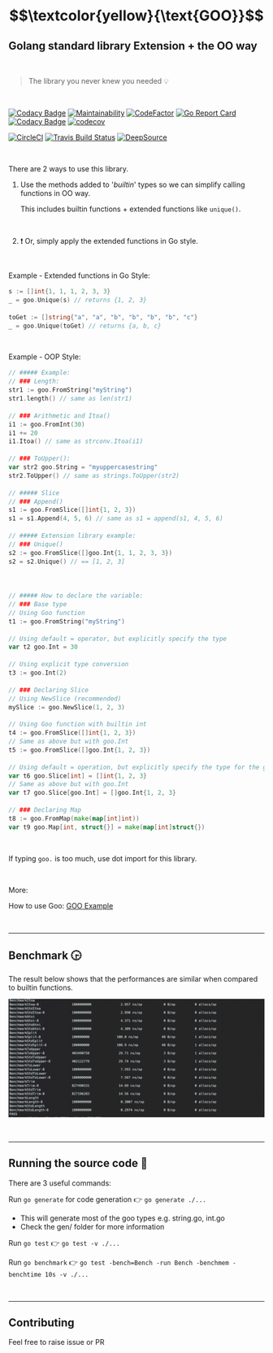 # $$\textcolor{yellow}{\text{GOO}}$$

## **G**olang standard library Extension + the **OO** way

<br>

> The library you never knew you needed :bulb:

<br>

[![Codacy Badge](https://app.codacy.com/project/badge/Grade/26b98e19151f471fbd3729dbbe56c2d8)](https://www.codacy.com/gh/TimothyL96/goo/dashboard?utm_source=github.com&amp;utm_medium=referral&amp;utm_content=TimothyL96/goo&amp;utm_campaign=Badge_Grade)
[![Maintainability](https://api.codeclimate.com/v1/badges/bbc9b7ccb927732ec239/maintainability)](https://codeclimate.com/github/TimothyL96/goo/maintainability)
[![CodeFactor](https://www.codefactor.io/repository/github/timothyl96/goo/badge)](https://www.codefactor.io/repository/github/timothyl96/goo)
[![Go Report Card](https://goreportcard.com/badge/github.com/timothyl96/goo)](https://goreportcard.com/report/github.com/timothyl96/goo)
[![Codacy Badge](https://app.codacy.com/project/badge/Coverage/26b98e19151f471fbd3729dbbe56c2d8)](https://www.codacy.com/gh/TimothyL96/goo/dashboard?utm_source=github.com&utm_medium=referral&utm_content=TimothyL96/goo&utm_campaign=Badge_Coverage)
[![codecov](https://codecov.io/gh/TimothyL96/goo/branch/master/graph/badge.svg?token=o61pQVm2m9)](https://codecov.io/gh/TimothyL96/goo)

[![CircleCI](https://dl.circleci.com/status-badge/img/gh/TimothyL96/goo/tree/master.svg?style=shield)](https://dl.circleci.com/status-badge/redirect/gh/TimothyL96/goo/tree/master)
[![Travis Build Status](https://app.travis-ci.com/TimothyL96/goo.svg?branch=master)](https://app.travis-ci.com/TimothyL96/goo)
[![DeepSource](https://deepsource.io/gh/TimothyL96/goo.svg/?label=active+issues&show_trend=true&token=lc6AhgyQ_EjizXaVrr2ehW_K)](https://deepsource.io/gh/TimothyL96/goo/?ref=repository-badge)

<br>

There are 2 ways to use this library.

1. Use the methods added to '_builtin_' types so we can simplify calling functions in OO way.

    This includes builtin functions + extended functions like `unique()`.

    <br>

 2. :exclamation: Or, simply apply the extended functions in Go style.

<br>

Example - Extended functions in Go Style:

```Go
s := []int{1, 1, 1, 2, 3, 3}
_ = goo.Unique(s) // returns {1, 2, 3}

toGet := []string{"a", "a", "b", "b", "b", "b", "c"}
_ = goo.Unique(toGet) // returns {a, b, c}
```

<br>

Example - OOP Style:

```Go
// ##### Example:
// ### Length:
str1 := goo.FromString("myString")
str1.length() // same as len(str1)

// ### Arithmetic and Itoa()
i1 := goo.FromInt(30)
i1 += 20
i1.Itoa() // same as strconv.Itoa(i1)

// ### ToUpper():
var str2 goo.String = "myuppercasestring"
str2.ToUpper() // same as strings.ToUpper(str2)

// ##### Slice
// ### Append()
s1 := goo.FromSlice([]int{1, 2, 3})
s1 = s1.Append(4, 5, 6) // same as s1 = append(s1, 4, 5, 6)

// ##### Extension library example:
// ### Unique()
s2 := goo.FromSlice([]goo.Int{1, 1, 2, 3, 3})
s2 = s2.Unique() // == [1, 2, 3]



// ##### How to declare the variable:
// ### Base type
// Using Goo function
t1 := goo.FromString("myString")

// Using default = operator, but explicitly specify the type
var t2 goo.Int = 30

// Using explicit type conversion
t3 := goo.Int(2) 

// ### Declaring Slice
// Using NewSlice (recommended)
mySlice := goo.NewSlice(1, 2, 3)

// Using Goo function with builtin int
t4 := goo.FromSlice([]int{1, 2, 3})
// Same as above but with goo.Int
t5 := goo.FromSlice([]goo.Int{1, 2, 3})

// Using default = operation, but explicitly specify the type for the generic
var t6 goo.Slice[int] = []int{1, 2, 3}
// Same as above but with goo.Int
var t7 goo.Slice[goo.Int] = []goo.Int{1, 2, 3}

// ### Declaring Map
t8 := goo.FromMap(make(map[int]int))
var t9 goo.Map[int, struct{}] = make(map[int]struct{})

```

<br>

If typing `goo.` is too much, use dot import for this library.

<br>

More:

How to use Goo:
[GOO Example](https://github.com/TimothyL96/goo-example)

<br>

---  

## <b>Benchmark</b> :clock330:

The result below shows that the performances are similar when compared to builtin functions.

![Benchmarking result](https://github.com/TimothyL96/goo/blob/master/images/benchmark.jpg?raw=true)

<br>

---  

## <b>Running the source code</b> :runner:

There are 3 useful commands: 

Run `go generate` for code generation :point_right: `go generate ./...`
    
- This will generate most of the goo types e.g. string.go, int.go
- Check the gen/ folder for more information

Run `go test` :point_right: `go test -v ./...`

Run `go benchmark` :point_right: `go test -bench=Bench -run Bench -benchmem -benchtime 10s -v ./...`

<br>

---  

## <b>Contributing</b>
Feel free to raise issue or PR
